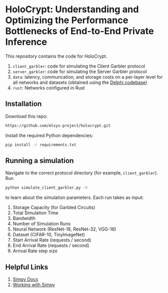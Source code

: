 # HoloCrypt: Understanding and Optimizing the Performance Bottlenecks of End-to-End Private Inference

This repository contains the code for HoloCrypt. 
1. `client_garbler`: code for simulating the Client Garbler protocol
2. `server_garbler`: code for simulating the Server Garbler protocol
3. `data`: latency, communcation, and storage costs on a per-layer level for all networks and datasets (obtained using the [Delphi codebase](https://github.com/mc2-project/delphi))
4. `rust`: Networks configured in Rust

## Installation 
Download this repo:
```bash
https://github.com/mlsys-project/holocrypt.git
```
Install the required Python dependencies:
```bash
pip install -r requirements.txt
```
## Running a simulation
Navigate to the correct protocol directory (for example, `client_garbler`). Run 
```bash
python simulate_client_garbler.py -h
``` 
to learn about the simulation parameters. Each run takes as input:
1. Storage Capacity (for Garbled Circuits)
2. Total Simulation Time 
3. Bandwidth 
4. Number of Simulation Runs
5. Neural Network (ResNet-18, ResNet-32, VGG-16)
6. Dataset (CIFAR-10, TinyImageNet)
7. Start Arrival Rate (requests / second)
8. End Arrival Rate (requests / second)
9. Arrival Rate step size

## Helpful Links
1. [Simpy Docs](https://simpy.readthedocs.io/en/latest/)
2. [Working with Simpy](https://medium.com/@malith.jayasinghe/understanding-the-performance-characteristics-of-systems-via-simulations-db7af8ba0ef1)
